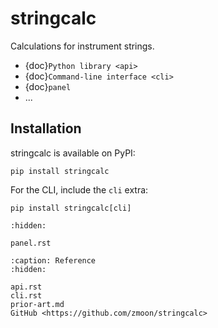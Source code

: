 # stringcalc

Calculations for instrument strings.

- {doc}`Python library <api>`
- {doc}`Command-line interface <cli>`
- {doc}`panel`
- ...

## Installation

stringcalc is available on PyPI:

```
pip install stringcalc
```

For the CLI, include the `cli` extra:

```
pip install stringcalc[cli]
```

```{toctree}
:hidden:

panel.rst
```

```{toctree}
:caption: Reference
:hidden:

api.rst
cli.rst
prior-art.md
GitHub <https://github.com/zmoon/stringcalc>
```
